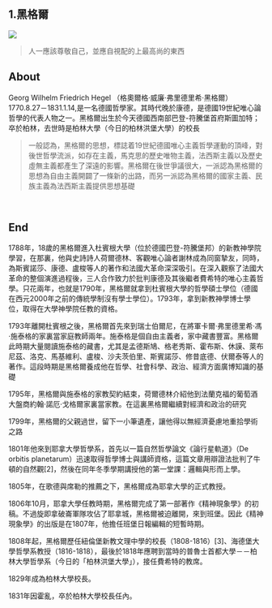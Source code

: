 ## 1.黑格爾
![](https://upload.wikimedia.org/wikipedia/commons/thumb/0/08/Hegel_portrait_by_Schlesinger_1831.jpg/220px-Hegel_portrait_by_Schlesinger_1831.jpg)
> 人一應該尊敬自己，並應自視配的上最高尚的東西

## About
Georg Wilhelm Friedrich Hegel （格奧爾格·威廉·弗里德里希·黑格爾）1770.8.27－1831.1.14,是一名德國哲學家。其時代晚於康德，是德國19世紀唯心論哲學的代表人物之一。黑格爾出生於今天德國西南部巴登-符騰堡首府斯圖加特；卒於柏林，去世時是柏林大學（今日的柏林洪堡大學）的校長
&nbsp;

> 一般認為，黑格爾的思想，標誌着19世紀德國唯心主義哲學運動的頂峰，對後世哲學流派，如存在主義，馬克思的歷史唯物主義，法西斯主義以及歷史虛無主義都產生了深遠的影響。黑格爾在後世爭議很大，一派認為黑格爾的思想為自由主義開闢了一條新的出路，而另一派認為黑格爾的國家主義、民族主義為法西斯主義提供思想基礎

&nbsp;

## End
1788年，18歲的黑格爾進入杜賓根大學（位於德國巴登-符騰堡邦）的新教神學院學習，在那裏，他與史詩詩人荷爾德林、客觀唯心論者謝林成為同窗摯友，同時，為斯賓諾莎、康德、盧梭等人的著作和法國大革命深深吸引。在深入觀察了法國大革命的整個演進過程後，三人合作致力於批判康德及其後繼者費希特的唯心主義哲學。只花兩年，也就是1790年，黑格爾就拿到杜賓根大學的哲學碩士學位（德國在西元2000年之前的傳統學制沒有學士學位）。1793年，拿到新教神學博士學位，取得在大學神學院任教的資格。

1793年離開杜賓根之後，黑格爾首先來到瑞士伯爾尼，在將軍卡爾·弗里德里希·馮·施泰格的家裏當家庭教師兩年。施泰格是個自由主義者，家中藏書豐富。黑格爾此時期大量閱讀施泰格的藏書，尤其是孟德斯鳩、格老秀斯、霍布斯、休謨、萊布尼茲、洛克、馬基維利、盧梭、沙夫茨伯里、斯賓諾莎、修昔底德、伏爾泰等人的著作。這段時期是黑格爾養成他在哲學、社會科學、政治、經濟方面廣博知識的基礎

1795年，黑格爾與施泰格的家教契約結束，荷爾德林介紹他到法蘭克福的葡萄酒大盤商約翰·諾厄·戈格爾家裏當家教。在這裏黑格爾繼續對經濟和政治的研究

1799年，黑格爾的父親過世，留下一小筆遺產，讓他得以無經濟憂慮地重拾學術之路

1801年他來到耶拿大學哲學系，首先以一篇自然哲學論文《論行星軌道》（De orbitis planetarum）迅速取得哲學博士與講師資格，這篇文章用辯證法批判了牛頓的自然觀[2]，然後在同年冬季學期講授他的第一堂課：邏輯與形而上學。

1805年，在歌德與席勒的推薦之下，黑格爾成為耶拿大學的正式教授。

1806年10月，耶拿大學任教時期，黑格爾完成了第一部著作《精神現象學》的初稿。不過旋即拿破崙軍隊攻佔了耶拿城，黑格爾被迫離開，來到班堡。因此《精神現象學》的出版是在1807年，他擔任班堡日報編輯的短暫時期。

1808年起，黑格爾歷任紐倫堡新教文理中學的校長（1808-1816）[3]、海德堡大學哲學系教授（1816-1818），最後於1818年應聘到當時的普魯士首都大學－－柏林大學哲學系（今日的「柏林洪堡大學」），接任費希特的教席。

1829年成為柏林大學校長。

1831年因霍亂，卒於柏林大學校長任內。
